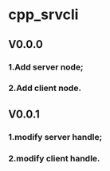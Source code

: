 # cpp_srvcli
## V0.0.0
### 1.Add server node;
### 2.Add client node.
## V0.0.1
### 1.modify server handle;
### 2.modify client handle.
